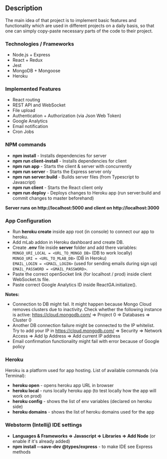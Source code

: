 ## Description 

The main idea of that project is to implement basic features and functionality which are used in different projects on a 
daily basis, so that one can simply copy-paste necessary parts of the code to their project.     

### Technologies / Frameworks

  - Node.js + Express
  - React + Redux
  - Jest
  - MongoDB + Mongoose
  - Heroku
  
### Implemented Features

  - React routing
  - REST API and WebSocket 
  - File upload 
  - Authentication + Authorization (via Json Web Token)
  - Google Analytics
  - Email notification
  - Cron Jobs

### NPM commands
  
  - **npm install** - Installs dependencies for server 
  - **npm run client-install** - Installs dependencies for client 
  - **npm run app** - Starts the client & server with concurrently 
  - **npm run server** - Starts the Express server only 
  - **npm run server:build** - Builds server files (from Typescript to Javascript)  
  - **npm run client** - Starts the React client only 
  - **npm run deploy** - Deploys changes to Heroku app (run server:build and commit changes to master beforehand) 
   
**Server runs on http://localhost:5000 and client on http://localhost:3000**

### App Configuration

  - Run **heroku create** inside app root (in console) to connect our app to heroku.
  - Add mLab addon in Heroku dashboard and create DB. 
  - Create **.env** file inside **server** folder and add there variables: <br/>
  `MONGO_URI_LOCAL = <URL_TO_MONGO_DB>` (DB to work locally) <br/>
  `MONGO_URI = <URL_TO_MLAB_DB>` (DB in Heroku)<br/>
  `EMAIL_LOGIN = <GMAIL_LOGIN>` (used for sending emails during sign up)<br/>
  `EMAIL_PASSWORD = <GMAIL_PASSWORD>`.
  - Paste the correct openSocket link (for localhost / prod) inside client WebSocket.ts file.
  - Paste correct Google Analytics ID inside ReactGA.initialize().
  
  **Notes:**
  
  - Connection to DB might fail. It might happen because Mongo Cloud removes clusters due to inactivity. Check whether 
  the following instance is active: https://cloud.mongodb.com/ => Project 0 => Databases => Cluster 0 
  - Another DB connection failure might be connected to the IP whitelist. Try to add your IP in 
  https://cloud.mongodb.com/ => Security => Network Access => Add Ip Address => Add current IP address 
  - Email confirmation functionality might fail with error because of Google policy
  
### Heroku
  
  Heroku is a platform used for app hosting. List of available commands (via Terminal):
  - **heroku open** - opens heroku app URL in browser
  - **heroku local** - runs locally heroku app (to test locally how the app will work on prod)
  - **heroku config** - shows the list of env variables (declared on heroku side)
  - **heroku domains** - shows the list of heroku domains used for the app 

### Webstorm (Intellij) IDE settings

  - **Languages & Frameworks => Javascript => Libraries => Add Node** (or enable if it's already added)
  - **npm install --save-dev @types/express** - to make IDE see Express methods  
 
